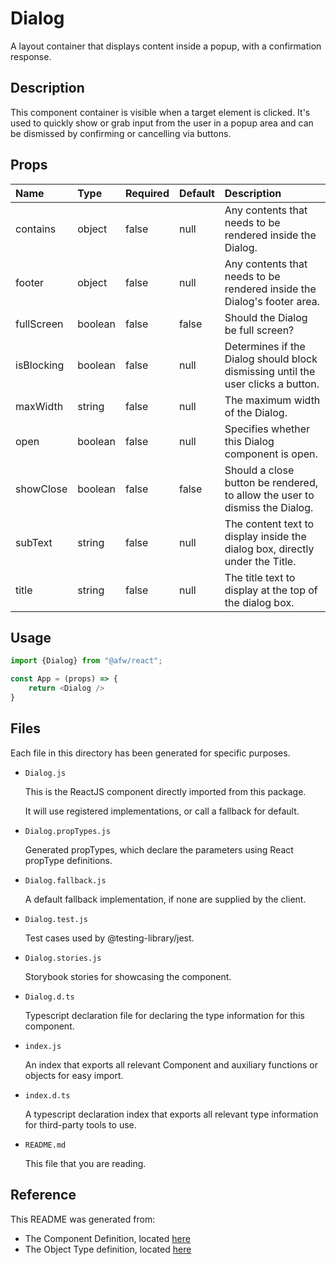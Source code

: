 # Dialog

A layout container that displays content inside a popup, with a confirmation response.

## Description
This component container is visible when a target element is clicked. It's used to quickly show or grab input from the user in a popup area and can be dismissed by confirming or cancelling via buttons.

## Props
| Name | Type | Required | Default | Description |
|:----------|:----------|:----|:------------|:------------|
|contains|object|false|null|Any contents that needs to be rendered inside the Dialog.|
|footer|object|false|null|Any contents that needs to be rendered inside the Dialog's footer area.|
|fullScreen|boolean|false|false|Should the Dialog be full screen?|
|isBlocking|boolean|false|null|Determines if the Dialog should block dismissing until the user clicks a button.|
|maxWidth|string|false|null|The maximum width of the Dialog.|
|open|boolean|false|null|Specifies whether this Dialog component is open.|
|showClose|boolean|false|false|Should a close button be rendered, to allow the user to dismiss the Dialog.|
|subText|string|false|null|The content text to display inside the dialog box, directly under the Title.|
|title|string|false|null|The title text to display at the top of the dialog box.|

## Usage
```js
import {Dialog} from "@afw/react";

const App = (props) => {
    return <Dialog />
}
```

## Files
Each file in this directory has been generated for specific purposes.
 * `Dialog.js`

   This is the ReactJS component directly imported from this package.

   It will use registered implementations, or call a fallback for default.
 * `Dialog.propTypes.js`

   Generated propTypes, which declare the parameters using React propType definitions.

 * `Dialog.fallback.js`

   A default fallback implementation, if none are supplied by the client.

 * `Dialog.test.js`

   Test cases used by @testing-library/jest.

 * `Dialog.stories.js`

   Storybook stories for showcasing the component.

 * `Dialog.d.ts`

   Typescript declaration file for declaring the type information for this component.

 * `index.js`

   An index that exports all relevant Component and auxiliary functions or objects for easy import.

 * `index.d.ts`

   A typescript declaration index that exports all relevant type information for third-party tools to use.

 * `README.md`

   This file that you are reading.

## Reference
This README was generated from:
  * The Component Definition, located [here](/src/afw_components/generate/objects/_AdaptiveLayoutComponentType_/Dialog.json)
  * The Object Type definition, located [here](/src/afw_components/generate/objects/_AdaptiveObjectType_/_AdaptiveLayoutComponentType_Dialog.json)

